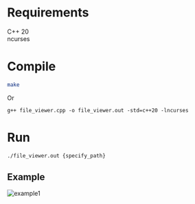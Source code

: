 # Requirements  
C++ 20  
ncurses  

# Compile  
```sh  
make  
```  
Or  
```  
g++ file_viewer.cpp -o file_viewer.out -std=c++20 -lncurses
```  
# Run  
```sh  
./file_viewer.out {specify_path}  
```

## Example  

![example1](https://github.com/Wint0x/ncurses_linux_file_viewer/assets/111395278/ce5ff438-7a9c-45a9-a204-bbd17c9547fb)
